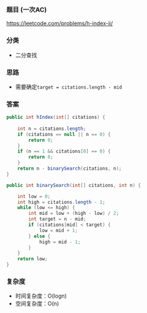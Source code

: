 ### 题目 (一次AC)
https://leetcode.com/problems/h-index-ii/

### 分类
* 二分查找

### 思路
* 需要确定`target = citations.length - mid`

### 答案
```java
public int hIndex(int[] citations) {
    
    int n = citations.length;
    if (citations == null || n == 0) {
        return 0;
    }
    if (n == 1 && citations[0] == 0) {
        return 0;
    }
    return n - binarySearch(citations, n);
}

public int binarySearch(int[] citations, int n) {

    int low = 0;
    int high = citations.length - 1;
    while (low <= high) {
        int mid = low + (high - low) / 2;
        int target = n - mid;
        if (citations[mid] < target) {
            low = mid + 1;
        } else {
            high = mid - 1;
        }
    }
    return low;
}
```

### 复杂度
* 时间复杂度：O(logn)
* 空间复杂度：O(n)
